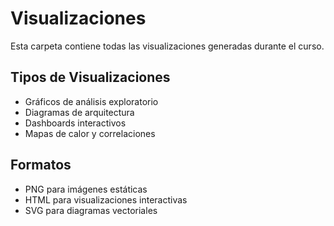 # Visualizaciones

Esta carpeta contiene todas las visualizaciones generadas durante el curso.

## Tipos de Visualizaciones

- Gráficos de análisis exploratorio
- Diagramas de arquitectura
- Dashboards interactivos
- Mapas de calor y correlaciones

## Formatos

- PNG para imágenes estáticas
- HTML para visualizaciones interactivas
- SVG para diagramas vectoriales
